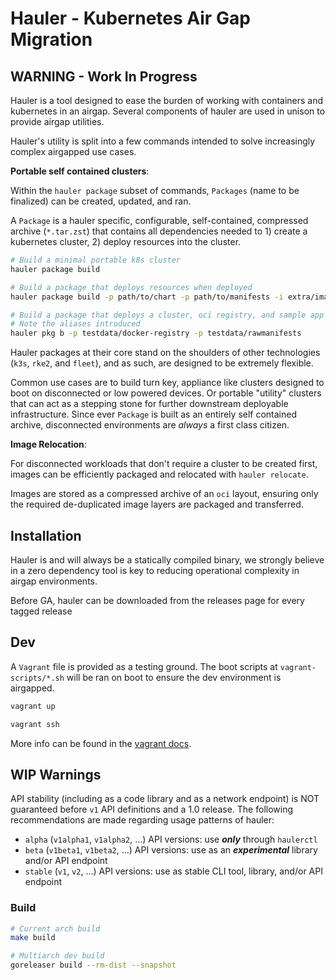# Hauler - Kubernetes Air Gap Migration

## WARNING - Work In Progress

Hauler is a tool designed to ease the burden of working with containers and kubernetes in an airgap. Several components of hauler are used in unison to provide airgap utilities.

Hauler's utility is split into a few commands intended to solve increasingly complex airgapped use cases.

__Portable self contained clusters__:

Within the `hauler package` subset of commands, `Packages` (name to be finalized) can be created, updated, and ran.

A `Package` is a hauler specific, configurable, self-contained, compressed archive (`*.tar.zst`) that contains all dependencies needed to 1) create a kubernetes cluster, 2) deploy resources into the cluster.

```bash
# Build a minimal portable k8s cluster
hauler package build

# Build a package that deploys resources when deployed
hauler package build -p path/to/chart -p path/to/manifests -i extra/image:latest -i busybox:musl

# Build a package that deploys a cluster, oci registry, and sample app on boot
# Note the aliases introduced
hauler pkg b -p testdata/docker-registry -p testdata/rawmanifests
```

Hauler packages at their core stand on the shoulders of other technologies (`k3s`, `rke2`, and `fleet`), and as such, are designed to be extremely flexible.

Common use cases are to build turn key, appliance like clusters designed to boot on disconnected or low powered devices.  Or portable "utility" clusters that can act as a stepping stone for further downstream deployable infrastructure.  Since ever `Package` is built as an entirely self contained archive, disconnected environments are _always_ a first class citizen.

__Image Relocation__:

For disconnected workloads that don't require a cluster to be created first, images can be efficiently packaged and relocated with `hauler relocate`.

Images are stored as a compressed archive of an `oci` layout, ensuring only the required de-duplicated image layers are packaged and transferred.

## Installation

Hauler is and will always be a statically compiled binary, we strongly believe in a zero dependency tool is key to reducing operational complexity in airgap environments.

Before GA, hauler can be downloaded from the releases page for every tagged release

## Dev

A `Vagrant` file is provided as a testing ground.  The boot scripts at `vagrant-scripts/*.sh` will be ran on boot to ensure the dev environment is airgapped.

```bash
vagrant up

vagrant ssh
```

More info can be found in the [vagrant docs](VAGRANT.md).

## WIP Warnings

API stability (including as a code library and as a network endpoint) is NOT guaranteed before `v1` API definitions and a 1.0 release. The following recommendations are made regarding usage patterns of hauler:
- `alpha` (`v1alpha1`, `v1alpha2`, ...) API versions: use **_only_** through `haulerctl`
- `beta` (`v1beta1`, `v1beta2`, ...) API versions: use as an **_experimental_** library and/or API endpoint
- `stable` (`v1`, `v2`, ...) API versions: use as stable CLI tool, library, and/or API endpoint

### Build

```bash
# Current arch build
make build

# Multiarch dev build
goreleaser build --rm-dist --snapshot
```